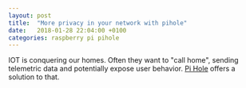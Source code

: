```yaml
---
layout: post
title:  "More privacy in your network with pihole"
date:   2018-01-28 22:04:00 +0100
categories: raspberry pi pihole
---
```


IOT is conquering our homes. Often they want to "call home", sending telemetric data and potentially expose user behavior. [Pi Hole][pihole] offers a solution to that.



[pihole]: https://pi-hole.net/
